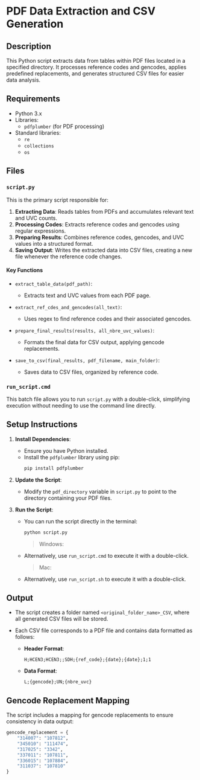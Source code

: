 # PDF Data Extraction and CSV Generation

## Description

This Python script extracts data from tables within PDF files located in a specified directory. It processes reference codes and gencodes, applies predefined replacements, and generates structured CSV files for easier data analysis.

## Requirements

- Python 3.x
- Libraries:
  - `pdfplumber` (for PDF processing)
- Standard libraries:
  - `re`
  - `collections`
  - `os`

## Files

### `script.py`

This is the primary script responsible for:

1. **Extracting Data**: Reads tables from PDFs and accumulates relevant text and UVC counts.
2. **Processing Codes**: Extracts reference codes and gencodes using regular expressions.
3. **Preparing Results**: Combines reference codes, gencodes, and UVC values into a structured format.
4. **Saving Output**: Writes the extracted data into CSV files, creating a new file whenever the reference code changes.

#### Key Functions

- `extract_table_data(pdf_path)`: 
  - Extracts text and UVC values from each PDF page.

- `extract_ref_cdes_and_gencodes(all_text)`:
  - Uses regex to find reference codes and their associated gencodes.

- `prepare_final_results(results, all_nbre_uvc_values)`:
  - Formats the final data for CSV output, applying gencode replacements.

- `save_to_csv(final_results, pdf_filename, main_folder)`:
  - Saves data to CSV files, organized by reference code.

### `run_script.cmd`

This batch file allows you to run `script.py` with a double-click, simplifying execution without needing to use the command line directly.

## Setup Instructions

1. **Install Dependencies**:
   - Ensure you have Python installed.
   - Install the `pdfplumber` library using pip:
     ```bash
     pip install pdfplumber
     ```

2. **Update the Script**:
   - Modify the `pdf_directory` variable in `script.py` to point to the directory containing your PDF files.

3. **Run the Script**:
   - You can run the script directly in the terminal:
     ```bash
     python script.py
     ```
     > Windows:
   - Alternatively, use `run_script.cmd` to execute it with a double-click.
     > Mac:
   - Alternatively, use `run_script.sh` to execute it with a double-click.

## Output

- The script creates a folder named `<original_folder_name>_CSV`, where all generated CSV files will be stored.
- Each CSV file corresponds to a PDF file and contains data formatted as follows:

    - **Header Format**:
      ```
      H;HCEN3;HCEN3;;SDH;{ref_code};{date};{date};1;1
      ```

    - **Data Format**:
      ```
      L;{gencode};UN;{nbre_uvc}
      ```

## Gencode Replacement Mapping

The script includes a mapping for gencode replacements to ensure consistency in data output:

```python
gencode_replacement = {
    "314007": "107812",
    "345010": "111474",
    "317025": "3342",
    "337011": "107811",
    "336015": "107884",
    "311037": "107810"
}
